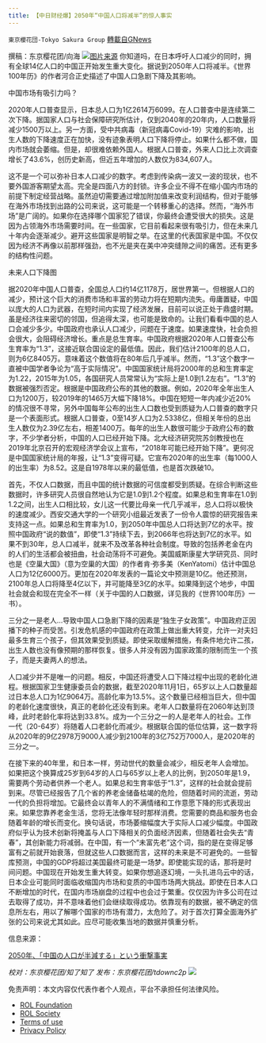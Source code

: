 ```yaml
---
title: 【中日财经爆】2050年“中国人口将减半”的惊人事实
---
```

`東京櫻花団-Tokyo Sakura Group` [轉載自GNews](https://gnews.org/zh-hans/1857124/)

撰稿：东京樱花团/向海
![](https://assets.gnews.org/wp-content/uploads/2022/01/1-131.png)[图片来源](https://new.qq.com/omn/20190921/20190921A0HUYA00.html?ADTAG=liebaobrowser&amp;pgv_ref=liebaobrowser&amp;name=liebaobrowser)
你知道吗，在日本呼吁人口减少的同时，拥有全球14亿人口的中国正开始发生重大变化。据说到2050年人口将减半。《世界100年历》的作者河合正史描述了中国人口急剧下降及其影响。

中国市场有吸引力吗？

2020年人口普查显示，日本总人口为1亿2614万6099。在人口普查中是连续第二次下降。据国家人口与社会保障研究所估计，仅到2040年的20年内，人口数量将减少1500万以上。另一方面，受中共病毒（新冠病毒Covid-19）灾难的影响，出生人数的下降速度正在加快，没有迹象表明人口下降将停止。如果什么都不做，国内市场就会萎缩。但是，却很难依赖外国人。根据人口普查，外来人口比上次调查增长了43.6%，创历史新高，但近五年增加的人数仅为834,607人。

这不是一个可以弥补日本人口减少的数字。考虑到传染病一波又一波的现状，也不要外国游客期望太高。完全是四面八方的封锁。许多企业不得不在缩小国内市场的前提下制定经营战略。虽然迫切需要通过增加附加值来改变利润结构，但对于能够在海外市场找到出路的公司来说，这可能是一个转移重心的选择。然而，“海外市场”是广阔的。如果你在选择哪个国家犯了错误，你最终会遭受很大的损失。这是因为占领海外市场需要时间。在一些国家，它目前看起来很有吸引力，但在未来几十年内会逐渐减少。避开这些国家是明智之举。在这里的代表国家是中国。不仅仅因为经济不再像以前那样强劲，也不光是夹在美中冲突缝隙之间的痛苦。还有更多的结构性问题。

未来人口下降图

据2020年中国人口普查，全国总人口约14亿1178万，居世界第一。但根据人口的减少，预计这个巨大的消费市场和丰富的劳动力将在短期内流失。毋庸置疑，中国以庞大的人口为武器，在短时间内实现了经济发展，目前可以说正处于鼎盛时期。虽是经济往来密切的邻国，但追得太深，也可能是致命的。让我们看看中国的总人口会减少多少。中国政府也承认人口减少，问题在于速度。如果速度快，社会负担会很大，会阻碍经济增长。重点是总生育率。中国政府根据2020年人口普查公布生育率为“1.3”，这接近联合国设定的最低值。因此，我们估计2100年的总人口，则为6亿8405万。意味着这个数值将在80年后几乎减半。然而，“1.3”这个数字一直被中国学者争论为“高于实际情况”。中国国家统计局将2000年的总和生育率定为1.22，2015年为1.05，各国研究人员常常认为“实际上是1.0到1.2左右”。“1.3”的数据被强烈否定。根据是中国政府公布的其他的数据。例如，2020年全年出生人口为1200万，较2019年的1465万大幅下降18%。中国在短短一年内减少近20%的情况很不寻常，另外中国每年公布的出生人口数也受到质疑为人口普查的数字只是一个表面形式。根据人口普查，0至14岁人口为2.5338亿，但相关年份的总出生人数仅为2.39亿左右，相差1400万。每年的出生人数很可能少于政府公布的数字，不少学者分析，中国的人口已经开始下降。北大经济研究院苏剑教授也在2019年北京召开的宏观经济学会议上宣布，“2018年可能已经开始下降”。更何况是中国国家统计局的年报，让“1.3”变得可疑。它宣布2020年的出生率（每1000人的出生率）为8.52。这是自1978年以来的最低值，也是首次跌破10。

首先，不仅人口数据，而且中国的统计数据的可信度都受到质疑。在综合判断这些数据时，许多研究人员很自然地认为它是1.0到1.2个程度。如果总和生育率在1.0到1.2之间，出生人口相比较，女儿这一代要比母亲一代几乎减半，总人口将以极快的速度减少。西安交通大学的一个研究小组最近发表了一份令人震惊的研究报告来支持这一点。如果总和生育率为1.0，到2050年中国总人口将达到7亿的水平。按照中国政府“说的数值”，即使“1.3”持续下去，到2066年也将达到7亿的水平。如果不到30年，总人口减半，就来不及改革各种社会制度。导致的包括养老金在内的人们的生活都会被扭曲，社会动荡将不可避免。美国威斯康星大学研究员、同时也是《空巢大国》（意为空巢的大国）的作者肯·弥多美（KenYatomi）估计中国总人口为12亿6000万。更加在2020年发表的一篇论文中预测是10亿。他还预测，2100年总人口将降至4亿以下，并可能降至3亿的水平。如果降到这个地步，中国社会就会和现在完全不一样（关于中国的人口数据，详见我的《世界100年历》一书）。

三分之一是老人…导致中国人口急剧下降的因素是“独生子女政策”。中国政府正因播下的种子而受苦。引发危机感的中国政府在政策上做出重大转变，允许一对夫妇最多生育三个孩子，但其效果受到质疑。即使采取缓解措施，有条件地允许二孩，出生人数也没有像预期的那样恢复。很多人并没有因为国家政策的限制而生一个孩子，而是夫妻两人的想法。

人口减少并不是唯一的问题。相反，中国还将遭受人口下降过程中出现的老龄化进程。根据国家卫生健康委员会的数据，截至2020年11月1日，65岁以上人口数量超过日本总人口为1亿9064万。高龄化率为13.5%。这个数量已经相当巨大，但中国的老龄化速度很快，真正的老龄化还没有到来。老年人口数量将在2060年达到顶峰，此时老龄化率将达到33.8%。成为一个三分之一的人是老年人的社会。工作一代（20-64岁）将随着人口老龄化而减少。根据联合国的低位估算，这一数字将从2020年的9亿2978万9000人减少到2100年的3亿752万7000人，是2020年的三分之一。

在接下来的40年里，和日本一样，劳动世代的数量会减少，相反老年人会增加。如果把这个换算成25岁到64岁的人口与65岁以上老人的比例，到2050年是1.9，需要两个劳动者供养一个老人。如果总和生育率低于“1.3”，这样的社会就会提前到来。尽管已经报告了几个省的养老金储备枯竭的危险，但随着时间的流逝，劳动一代的负担将增加。它最终会以青年人的不满情绪和工作意愿下降的形式表现出来。如果您靠养老金生活，您将无法像年轻时那样消费。您需要的商品和服务也会随着年龄的增长而变化。换句话说，市场萎缩幅度大于实际人口减少幅度。中国政府似乎认为技术创新将掩盖与人口下降相关的负面经济因素，但随着社会失去“青春”，其创新能力将减弱。在中国，有一个“未富先老”这个词，指的是在变得足够富有之前就开始衰落，但就这些人口数据而言，这样的未来是不可避免的。一些智库预测，中国的GDP将超过美国最终可能是一场梦。即使能实现的话，那将是时间问题。中国现在开始发生重大转变。如果你想追逐幻境，一头扎进乌云中的话，日本企业可能同时面临收缩国内市场和变质的中国市场两大挑战。即使在日本人口不断增加的时代，在国内市场崩盘的过程中也会过于繁重。仅仅因为许多公司在过去取得了成功，并不意味着他们会继续取得成功。依靠现有的数据，被不确定的信息所左右，用以了解哪个国家的市场有潜力，太危险了。对于首次打算全面海外扩张的公司来说尤其如此。应尽可能收集当地的数据并慎重分析。

信息来源：

[2050年、「中国の人口が半減する」という衝撃事実](https://news.yahoo.co.jp/articles/de2294f448623240c83e5d15aa26d8bac5ab9b63?page=3)

*校对：东京樱花团/知了知了
发布：东京樱花团/tdownc2p*
![](https://assets.gnews.org/wp-content/uploads/2021/12/yht.jpg)
 

免责声明：本文内容仅代表作者个人观点，平台不承担任何法律风险。

- [ROL Foundation](https://rolfoundation.org/)
- [ROL Society](https://rolsociety.org/)
- [Terms of use](https://gnews.org/terms-of-use-3/)
- [Privacy Policy](https://gnews.org/privacy-policy/)

